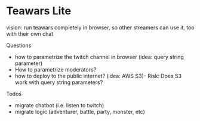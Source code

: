 # Teawars Lite

vision: run teawars completely in browser, so other streamers can use it, too with their own chat

Questions

- how to parametrize the twitch channel in browser (idea: query string parameter)
- How to parametrize moderators?
- how to deploy to the public internet? (idea: AWS S3)- Risk: Does S3 work with query string parameters?

Todos

- migrate chatbot (i.e. listen to twitch)
- migrate logic (adventurer, battle, party, monster, etc)

